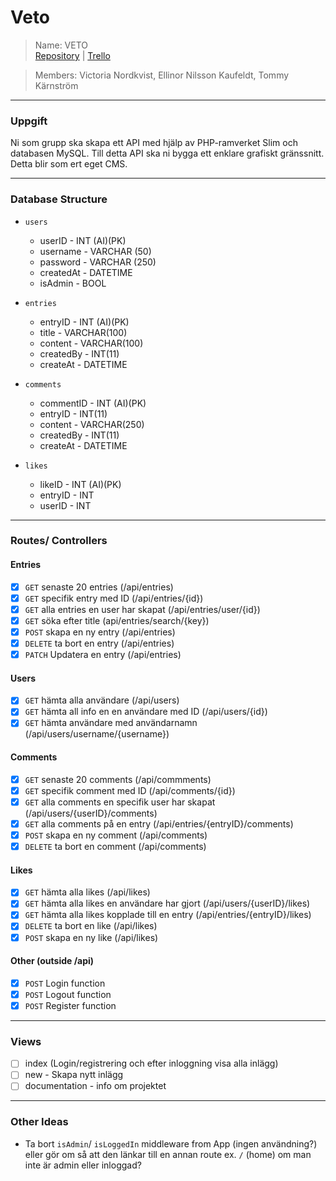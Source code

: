 # Veto
> Name: VETO <br>
> [Repository](https://github.com/Vica17/VETO-Gruppexamination) | [Trello](https://trello.com/b/EONkCMzI/veto)

> Members: Victoria Nordkvist, Ellinor Nilsson Kaufeldt, Tommy Kärnström

---

### Uppgift
Ni som grupp ska skapa ett API med hjälp av PHP-ramverket Slim och databasen MySQL. Till detta API ska ni bygga ett enklare grafiskt gränssnitt. Detta blir som ert eget CMS.

---

### Database Structure

- `users`
  - userID - INT (AI)(PK)
  - username - VARCHAR (50)
  - password - VARCHAR (250)
  - createdAt - DATETIME
  - isAdmin - BOOL


- `entries`
  - entryID - INT (AI)(PK)
  - title - VARCHAR(100)
  - content - VARCHAR(100)
  - createdBy - INT(11)
  - createAt - DATETIME


- `comments`
  - commentID - INT (AI)(PK)
  - entryID - INT(11)
  - content - VARCHAR(250)
  - createdBy - INT(11)
  - createAt - DATETIME


- `likes`
  - likeID - INT (AI)(PK)
  - entryID - INT
  - userID - INT

---

### Routes/ Controllers

#### Entries
- [x] `GET` senaste 20 entries (/api/entries)
- [x] `GET` specifik entry med ID (/api/entries/{id})
- [x] `GET` alla entries en user har skapat (/api/entries/user/{id})
- [x] `GET` söka efter title (api/entries/search/{key})
- [x] `POST` skapa en ny entry (/api/entries)
- [x] `DELETE` ta bort en entry (/api/entries)
- [x] `PATCH` Updatera en entry (/api/entries)

#### Users
- [x] `GET` hämta alla användare (/api/users)
- [x] `GET` hämta all info en en användare med ID (/api/users/{id})
- [x] `GET` hämta användare med användarnamn (/api/users/username/{username})

#### Comments
- [x] `GET` senaste 20 comments (/api/commments)
- [x] `GET` specifik comment med ID (/api/comments/{id})
- [x] `GET` alla comments en specifik user har skapat (/api/users/{userID}/comments)
- [x] `GET` alla comments på en entry (/api/entries/{entryID}/comments)
- [x] `POST` skapa en ny comment (/api/comments)
- [x] `DELETE` ta bort en comment (/api/comments)

#### Likes
- [x] `GET` hämta alla likes (/api/likes)
- [x] `GET` hämta alla likes en användare har gjort (/api/users/{userID}/likes)
- [x] `GET` hämta alla likes kopplade till en entry (/api/entries/{entryID}/likes)
- [x] `DELETE` ta bort en like (/api/likes)
- [x] `POST` skapa en ny like (/api/likes)

#### Other (outside /api)
- [x] `POST` Login function
- [x] `POST` Logout function
- [x] `POST` Register function

---

### Views
- [ ] index (Login/registrering och efter inloggning visa alla inlägg)
- [ ] new - Skapa nytt inlägg
- [ ] documentation - info om projektet

---

### Other Ideas
- Ta bort `isAdmin`/ `isLoggedIn` middleware from App (ingen användning?) eller gör om så att den länkar till en annan route ex. `/` (home) om man inte är admin eller inloggad?
